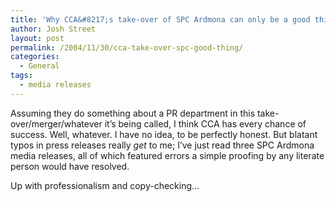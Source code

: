 ```yaml
---
title: 'Why CCA&#8217;s take-over of SPC Ardmona can only be a good thing.'
author: Josh Street
layout: post
permalink: /2004/11/30/cca-take-over-spc-good-thing/
categories:
  - General
tags:
  - media releases
---
```

Assuming they do something about a PR department in this take-over/merger/whatever it&#8217;s being called, I think CCA has every chance of success. Well, whatever. I have no idea, to be perfectly honest. But blatant typos in press releases really *get* to me; I&#8217;ve just read three SPC Ardmona media releases, all of which featured errors a simple proofing by any literate person would have resolved.

Up with professionalism and copy-checking&#8230;